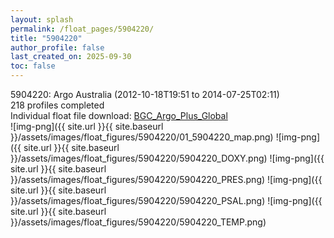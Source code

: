 ```yaml
---
layout: splash
permalink: /float_pages/5904220/
title: "5904220"
author_profile: false
last_created_on: 2025-09-30
toc: false
---
```

 
5904220: Argo Australia (2012-10-18T19:51 to 2014-07-25T02:11)\
218 profiles completed\
Individual float file download: [BGC_Argo_Plus_Global](https://ftp.soest.hawaii.edu/bgc_argo_plus/Individual_Floats/outliers_removed/5904220_Sprof_processed.nc)\
![img-png]({{ site.url }}{{ site.baseurl }}/assets/images/float_figures/5904220/01_5904220_map.png)
![img-png]({{ site.url }}{{ site.baseurl }}/assets/images/float_figures/5904220/5904220_DOXY.png)
![img-png]({{ site.url }}{{ site.baseurl }}/assets/images/float_figures/5904220/5904220_PRES.png)
![img-png]({{ site.url }}{{ site.baseurl }}/assets/images/float_figures/5904220/5904220_PSAL.png)
![img-png]({{ site.url }}{{ site.baseurl }}/assets/images/float_figures/5904220/5904220_TEMP.png)
